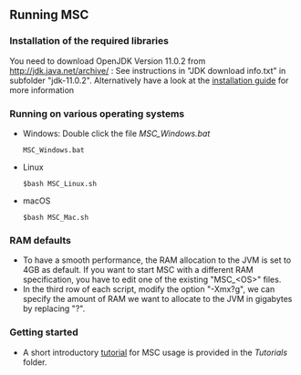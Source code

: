## Running MSC

### Installation of the required libraries
You need to download OpenJDK Version 11.0.2 from http://jdk.java.net/archive/ :
See instructions in "JDK download info.txt" in subfolder "jdk-11.0.2". Alternatively have a look at the [installation guide](https://github.com/zielesny/MSC/blob/master/Tutorial/MSC_Installation_Guide.pdf) for more information

### Running on various operating systems
- Windows: Double click the file *MSC_Windows.bat*
  ```
  MSC_Windows.bat
  ```
- Linux 
  ```
  $bash MSC_Linux.sh
  ```
- macOS 
  ```
  $bash MSC_Mac.sh
  ```
### RAM defaults
- To have a smooth performance, the RAM allocation to the JVM is set to 4GB as default. If you want to start MSC with a different RAM specification, you have to edit one of the existing "MSC_\<OS\>" files.
- In the third row of each script, modify the option "-Xmx?g", we can specify the amount of RAM we want to allocate to the JVM in gigabytes by replacing "?".

### Getting started
- A short introductory [tutorial](https://github.com/zielesny/MSC/blob/master/installation/MSC_1.0/Tutorial/MSC_1.0_Tutorial.pdf) for MSC usage is provided in the *Tutorials* folder.
